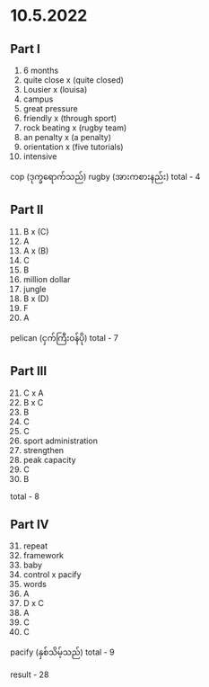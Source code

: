 # 10.5.2022

## Part I

1. 6 months
2. quite close x (quite closed)
3. Lousier x (louisa)
4. campus
5. great pressure
6. friendly x (through sport)
7. rock beating x (rugby team)
8. an penalty x (a penalty)
9. orientation x (five tutorials)
10. intensive

cop (ဒုက္ခရောက်သည်)
rugby (အားကစားနည်း)
total - 4

## Part II

11. B x (C)
12. A
13. A x (B)
14. C
15. B
16. million dollar
17. jungle
18. B x (D)
19. F
20. A

pelican (ငှက်ကြီးဝန်ပို)
total - 7

## Part III

21. C x A
22. B x C
23. B
24. C
25. C
26. sport administration
27. strengthen
28. peak capacity
29. C
30. B

total - 8

## Part IV

31. repeat
32. framework
33. baby
34. control x pacify
35. words
36. A
37. D x C
38. A
39. C
40. C

pacify (နှစ်သိမ့်သည်)
total - 9

result - 28
